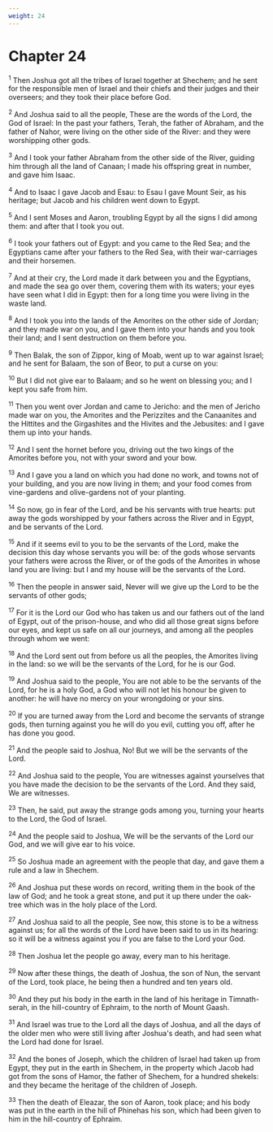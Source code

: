 ```yaml
---
weight: 24
---
```


# Chapter 24

<sup>1</sup> Then Joshua got all the tribes of Israel together at Shechem; and he sent for the responsible men of Israel and their chiefs and their judges and their overseers; and they took their place before God. 

<sup>2</sup> And Joshua said to all the people, These are the words of the Lord, the God of Israel: In the past your fathers, Terah, the father of Abraham, and the father of Nahor, were living on the other side of the River: and they were worshipping other gods. 

<sup>3</sup> And I took your father Abraham from the other side of the River, guiding him through all the land of Canaan; I made his offspring great in number, and gave him Isaac. 

<sup>4</sup> And to Isaac I gave Jacob and Esau: to Esau I gave Mount Seir, as his heritage; but Jacob and his children went down to Egypt. 

<sup>5</sup> And I sent Moses and Aaron, troubling Egypt by all the signs I did among them: and after that I took you out. 

<sup>6</sup> I took your fathers out of Egypt: and you came to the Red Sea; and the Egyptians came after your fathers to the Red Sea, with their war-carriages and their horsemen. 

<sup>7</sup> And at their cry, the Lord made it dark between you and the Egyptians, and made the sea go over them, covering them with its waters; your eyes have seen what I did in Egypt: then for a long time you were living in the waste land. 

<sup>8</sup> And I took you into the lands of the Amorites on the other side of Jordan; and they made war on you, and I gave them into your hands and you took their land; and I sent destruction on them before you. 

<sup>9</sup> Then Balak, the son of Zippor, king of Moab, went up to war against Israel; and he sent for Balaam, the son of Beor, to put a curse on you: 

<sup>10</sup> But I did not give ear to Balaam; and so he went on blessing you; and I kept you safe from him. 

<sup>11</sup> Then you went over Jordan and came to Jericho: and the men of Jericho made war on you, the Amorites and the Perizzites and the Canaanites and the Hittites and the Girgashites and the Hivites and the Jebusites: and I gave them up into your hands. 

<sup>12</sup> And I sent the hornet before you, driving out the two kings of the Amorites before you, not with your sword and your bow. 

<sup>13</sup> And I gave you a land on which you had done no work, and towns not of your building, and you are now living in them; and your food comes from vine-gardens and olive-gardens not of your planting. 

<sup>14</sup> So now, go in fear of the Lord, and be his servants with true hearts: put away the gods worshipped by your fathers across the River and in Egypt, and be servants of the Lord. 

<sup>15</sup> And if it seems evil to you to be the servants of the Lord, make the decision this day whose servants you will be: of the gods whose servants your fathers were across the River, or of the gods of the Amorites in whose land you are living: but I and my house will be the servants of the Lord. 

<sup>16</sup> Then the people in answer said, Never will we give up the Lord to be the servants of other gods; 

<sup>17</sup> For it is the Lord our God who has taken us and our fathers out of the land of Egypt, out of the prison-house, and who did all those great signs before our eyes, and kept us safe on all our journeys, and among all the peoples through whom we went: 

<sup>18</sup> And the Lord sent out from before us all the peoples, the Amorites living in the land: so we will be the servants of the Lord, for he is our God. 

<sup>19</sup> And Joshua said to the people, You are not able to be the servants of the Lord, for he is a holy God, a God who will not let his honour be given to another: he will have no mercy on your wrongdoing or your sins. 

<sup>20</sup> If you are turned away from the Lord and become the servants of strange gods, then turning against you he will do you evil, cutting you off, after he has done you good. 

<sup>21</sup> And the people said to Joshua, No! But we will be the servants of the Lord. 

<sup>22</sup> And Joshua said to the people, You are witnesses against yourselves that you have made the decision to be the servants of the Lord. And they said, We are witnesses. 

<sup>23</sup> Then, he said, put away the strange gods among you, turning your hearts to the Lord, the God of Israel. 

<sup>24</sup> And the people said to Joshua, We will be the servants of the Lord our God, and we will give ear to his voice. 

<sup>25</sup> So Joshua made an agreement with the people that day, and gave them a rule and a law in Shechem. 

<sup>26</sup> And Joshua put these words on record, writing them in the book of the law of God; and he took a great stone, and put it up there under the oak-tree which was in the holy place of the Lord. 

<sup>27</sup> And Joshua said to all the people, See now, this stone is to be a witness against us; for all the words of the Lord have been said to us in its hearing: so it will be a witness against you if you are false to the Lord your God. 

<sup>28</sup> Then Joshua let the people go away, every man to his heritage. 

<sup>29</sup> Now after these things, the death of Joshua, the son of Nun, the servant of the Lord, took place, he being then a hundred and ten years old. 

<sup>30</sup> And they put his body in the earth in the land of his heritage in Timnath-serah, in the hill-country of Ephraim, to the north of Mount Gaash. 

<sup>31</sup> And Israel was true to the Lord all the days of Joshua, and all the days of the older men who were still living after Joshua's death, and had seen what the Lord had done for Israel. 

<sup>32</sup> And the bones of Joseph, which the children of Israel had taken up from Egypt, they put in the earth in Shechem, in the property which Jacob had got from the sons of Hamor, the father of Shechem, for a hundred shekels: and they became the heritage of the children of Joseph. 

<sup>33</sup> Then the death of Eleazar, the son of Aaron, took place; and his body was put in the earth in the hill of Phinehas his son, which had been given to him in the hill-country of Ephraim. 


